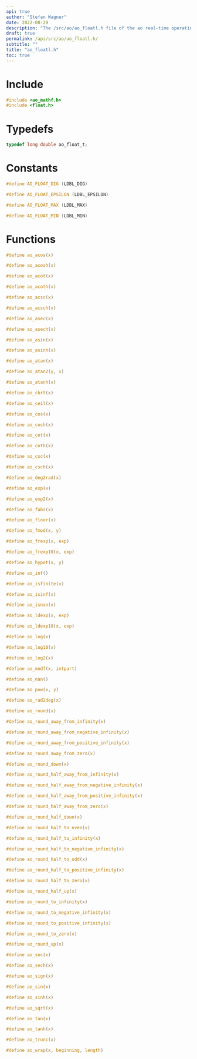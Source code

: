 ```yaml
---
api: true
author: "Stefan Wagner"
date: 2022-08-29
description: "The /src/ao/ao_floatl.h file of the ao real-time operating system."
draft: true
permalink: /api/src/ao/ao_floatl.h/
subtitle: ""
title: "ao_floatl.h"
toc: true
---
```


# Include

```c
#include <ao_mathf.h>
#include <float.h>
```

# Typedefs

```c
typedef long double ao_float_t;
```

# Constants

```c
#define AO_FLOAT_DIG (LDBL_DIG)
```

```c
#define AO_FLOAT_EPSILON (LDBL_EPSILON)
```

```c
#define AO_FLOAT_MAX (LDBL_MAX)
```

```c
#define AO_FLOAT_MIN (LDBL_MIN)
```

# Functions

```c
#define ao_acos(x)
```

```c
#define ao_acosh(x)
```

```c
#define ao_acot(x)
```

```c
#define ao_acoth(x)
```

```c
#define ao_acsc(x)
```

```c
#define ao_acsch(x)
```

```c
#define ao_asec(x)
```

```c
#define ao_asech(x)
```

```c
#define ao_asin(x)
```

```c
#define ao_asinh(x)
```

```c
#define ao_atan(x)
```

```c
#define ao_atan2(y, x)
```

```c
#define ao_atanh(x)
```

```c
#define ao_cbrt(x)
```

```c
#define ao_ceil(x)
```

```c
#define ao_cos(x)
```

```c
#define ao_cosh(x)
```

```c
#define ao_cot(x)
```

```c
#define ao_coth(x)
```

```c
#define ao_csc(x)
```

```c
#define ao_csch(x)
```

```c
#define ao_deg2rad(x)
```

```c
#define ao_exp(x)
```

```c
#define ao_exp2(x)
```

```c
#define ao_fabs(x)
```

```c
#define ao_floor(x)
```

```c
#define ao_fmod(x, y)
```

```c
#define ao_frexp(x, exp)
```

```c
#define ao_frexp10(x, exp)
```

```c
#define ao_hypot(x, y)
```

```c
#define ao_inf()
```

```c
#define ao_isfinite(x)
```

```c
#define ao_isinf(x)
```

```c
#define ao_isnan(x)
```

```c
#define ao_ldexp(x, exp)
```

```c
#define ao_ldexp10(x, exp)
```

```c
#define ao_log(x)
```

```c
#define ao_log10(x)
```

```c
#define ao_log2(x)
```

```c
#define ao_modf(x, intpart)
```

```c
#define ao_nan()
```

```c
#define ao_pow(x, y)
```

```c
#define ao_rad2deg(x)
```

```c
#define ao_round(x)
```

```c
#define ao_round_away_from_infinity(x)
```

```c
#define ao_round_away_from_negative_infinity(x)
```

```c
#define ao_round_away_from_positive_infinity(x)
```

```c
#define ao_round_away_from_zero(x)
```

```c
#define ao_round_down(x)
```

```c
#define ao_round_half_away_from_infinity(x)
```

```c
#define ao_round_half_away_from_negative_infinity(x)
```

```c
#define ao_round_half_away_from_positive_infinity(x)
```

```c
#define ao_round_half_away_from_zero(x)
```

```c
#define ao_round_half_down(x)
```

```c
#define ao_round_half_to_even(x)
```

```c
#define ao_round_half_to_infinity(x)
```

```c
#define ao_round_half_to_negative_infinity(x)
```

```c
#define ao_round_half_to_odd(x)
```

```c
#define ao_round_half_to_positive_infinity(x)
```

```c
#define ao_round_half_to_zero(x)
```

```c
#define ao_round_half_up(x)
```

```c
#define ao_round_to_infinity(x)
```

```c
#define ao_round_to_negative_infinity(x)
```

```c
#define ao_round_to_positive_infinity(x)
```

```c
#define ao_round_to_zero(x)
```

```c
#define ao_round_up(x)
```

```c
#define ao_sec(x)
```

```c
#define ao_sech(x)
```

```c
#define ao_sign(x)
```

```c
#define ao_sin(x)
```

```c
#define ao_sinh(x)
```

```c
#define ao_sqrt(x)
```

```c
#define ao_tan(x)
```

```c
#define ao_tanh(x)
```

```c
#define ao_trunc(x)
```

```c
#define ao_wrap(x, beginning, length)
```

